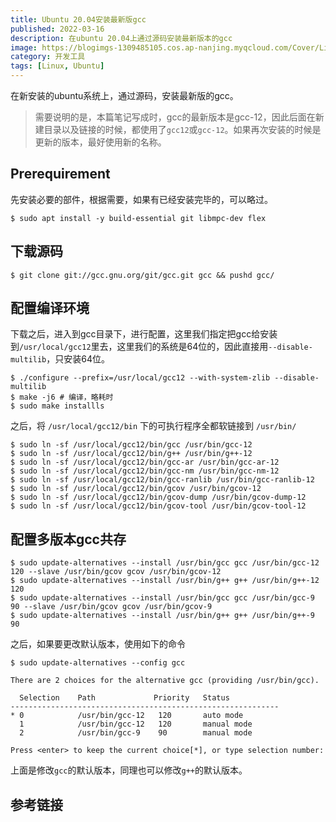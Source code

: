```yaml
---
title: Ubuntu 20.04安装最新版gcc
published: 2022-03-16
description: 在ubuntu 20.04上通过源码安装最新版本的gcc
image: https://blogimgs-1309485105.cos.ap-nanjing.myqcloud.com/Cover/Linux/1.jpg
category: 开发工具
tags: [Linux, Ubuntu]
---
```


在新安装的ubuntu系统上，通过源码，安装最新版的gcc。

> 需要说明的是，本篇笔记写成时，gcc的最新版本是gcc-12，因此后面在新建目录以及链接的时候，都使用了`gcc12`或`gcc-12`。如果再次安装的时候是更新的版本，最好使用新的名称。

## Prerequirement

先安装必要的部件，根据需要，如果有已经安装完毕的，可以略过。

```shell
$ sudo apt install -y build-essential git libmpc-dev flex
```

## 下载源码

```shell
$ git clone git://gcc.gnu.org/git/gcc.git gcc && pushd gcc/
```

## 配置编译环境

下载之后，进入到gcc目录下，进行配置，这里我们指定把gcc给安装到`/usr/local/gcc12`里去，这里我们的系统是64位的，因此直接用`--disable-multilib`，只安装64位。

```shell
$ ./configure --prefix=/usr/local/gcc12 --with-system-zlib --disable-multilib
$ make -j6 # 编译，略耗时
$ sudo make installls 
```

之后，将 `/usr/local/gcc12/bin` 下的可执行程序全都软链接到 `/usr/bin/`

```shell
$ sudo ln -sf /usr/local/gcc12/bin/gcc /usr/bin/gcc-12
$ sudo ln -sf /usr/local/gcc12/bin/g++ /usr/bin/g++-12
$ sudo ln -sf /usr/local/gcc12/bin/gcc-ar /usr/bin/gcc-ar-12
$ sudo ln -sf /usr/local/gcc12/bin/gcc-nm /usr/bin/gcc-nm-12
$ sudo ln -sf /usr/local/gcc12/bin/gcc-ranlib /usr/bin/gcc-ranlib-12
$ sudo ln -sf /usr/local/gcc12/bin/gcov /usr/bin/gcov-12
$ sudo ln -sf /usr/local/gcc12/bin/gcov-dump /usr/bin/gcov-dump-12
$ sudo ln -sf /usr/local/gcc12/bin/gcov-tool /usr/bin/gcov-tool-12
```

## 配置多版本gcc共存

```shell
$ sudo update-alternatives --install /usr/bin/gcc gcc /usr/bin/gcc-12 120 --slave /usr/bin/gcov gcov /usr/bin/gcov-12
$ sudo update-alternatives --install /usr/bin/g++ g++ /usr/bin/g++-12 120
$ sudo update-alternatives --install /usr/bin/gcc gcc /usr/bin/gcc-9 90 --slave /usr/bin/gcov gcov /usr/bin/gcov-9
$ sudo update-alternatives --install /usr/bin/g++ g++ /usr/bin/g++-9 90
```

之后，如果要更改默认版本，使用如下的命令

```shell
$ sudo update-alternatives --config gcc

There are 2 choices for the alternative gcc (providing /usr/bin/gcc).

  Selection    Path             Priority   Status
------------------------------------------------------------
* 0            /usr/bin/gcc-12   120       auto mode
  1            /usr/bin/gcc-12   120       manual mode
  2            /usr/bin/gcc-9    90        manual mode

Press <enter> to keep the current choice[*], or type selection number: 
```

上面是修改`gcc`的默认版本，同理也可以修改`g++`的默认版本。

## 参考链接

[1]: https://blog.byhi.org/archives/586372ad.html

[2]: https://gcc.gnu.org/

[3]: https://gcc.gnu.org/git.html
